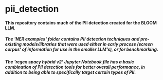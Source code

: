 # pii_detection

#### This repository contains much of the PII detection created for the BLOOM LLM.

##### The 'NER examples' folder contains PII detection techniques and pre-existing models/libraries that were used either in early process (screen corpus' of information for use in the smaller LLM's), or for benchmarking. 

##### The 'regex spacy hybrid v2' Jupyter Notebook file has a basic combination of PII detection tools for better overall performance, in addition to being able to specifically target certain types of PII. 
